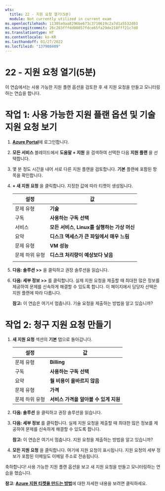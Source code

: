 ```yaml
---
wts:
  title: 22 - 지원 요청 열기(5분)
  module: Not currently utilized in current exam
ms.openlocfilehash: 11305a9aa8296be673c3710619c2a7d1a5532d03
ms.sourcegitcommit: 26c283fffdd08057fdce65fa29de218fff21c7d0
ms.translationtype: HT
ms.contentlocale: ko-KR
ms.lasthandoff: 01/27/2022
ms.locfileid: "137908409"
---
```

# <a name="22---open-a-support-request-5-min"></a>22 - 지원 요청 열기(5분)

이 연습에서는 사용 가능한 지원 플랜 옵션을 검토한 후 새 지원 요청을 만들고 모니터링하는 연습을 합니다.

# <a name="task-1-view-available-support-plan-options-and-a-technical-support-request"></a>작업 1: 사용 가능한 지원 플랜 옵션 및 기술 지원 요청 보기

1. [**Azure Portal**](https://portal.azure.com)에 로그인합니다.

2. **모든 서비스** 블레이드에서 **도움말 + 지원** 을 검색하여 선택한 다음 **지원 플랜** 을 선택합니다.

3. 몇 분 정도 시간을 내어 서로 다른 지원 플랜을 검토합니다. **기본** 플랜에 포함된 항목을 확인합니다. 

4. **+ 새 지원 요청** 을 클릭합니다. 지정한 값에 따라 티켓이 생성됩니다. 

    | 설정 | 값|
    |----|--------|
    | 문제 유형| **기술** |
    | 구독 | **사용하는 구독 선택** |
    | 서비스 | **모든 서비스**, **Linux를 실행하는 가상 머신** |
    | 요약 | **디스크 액세스가 큰 파일에서 매우 느림** |
    | 문제 유형 | **VM 성능** |
    | 문제 하위 유형 | **디스크 처리량이 예상보다 낮음** |    
    | | |

5. **다음: 솔루션 >>** 을 클릭하고 권장 솔루션을 읽습니다.

6. **다음: 세부 정보 >>** 를 클릭합니다. 실제 지원 요청을 제출할 때 최대한 많은 정보를 제공하여 문제를 신속하게 해결할 수 있도록 합니다. 이 페이지에서 담당자 선택은 지원 플랜에 따라 다릅니다. 

    **참고:** 이 연습은 여기서 멈춥니다. 기술 요청을 제출하는 방법을 알고 있습니까?

# <a name="task-2-create-a-billing-support-request"></a>작업 2: 청구 지원 요청 만들기

1. **새 지원 요청** 섹션의 **기본** 탭으로 돌아갑니다. 

    | 설정 | 값|
    |----|--------|
    | 문제 유형| **Billing** |
    | 구독 | **사용하는 구독 선택** |
    | 요약 | **월 비용이 올바르지 않음** |
    | 문제 유형 | **가격** |
    | 문제 하위 유형 | **서비스 가격을 알아볼 수 있게 지원** |    

2. **다음: 솔루션** 을 클릭하고 권장 솔루션을 읽습니다.

3. **다음: 세부 정보** 를 클릭합니다.  실제 지원 요청을 제출할 때 최대한 많은 정보를 제공하여 문제를 신속하게 해결할 수 있도록 합니다. 

    **참고:** 이 연습은 여기서 멈춥니다. 지원 요청을 제출하는 방법을 알고 있습니까?

4. **모든 지원 요청** 을 클릭합니다. 여기에 지원 요청이 표시됩니다. 지원 요청의 세부 정보가 포함된 이메일도 이메일 주소로 전송됩니다.

축하합니다! 사용 가능한 지원 플랜 옵션을 보고 새 지원 요청을 만들고 모니터링하는 연습을 했습니다.

**참고**: [**Azure 지원 티켓을 만드는 방법**](https://azure.microsoft.com/en-us/support/create-ticket)에 대한 자세한 내용을 보려면 클릭하세요.

